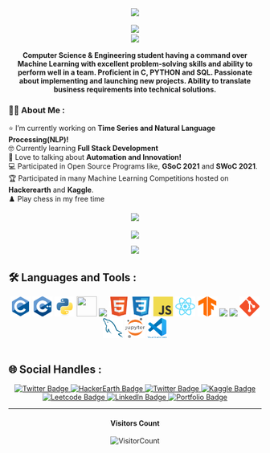 <div id="header" align="center">


  <div align = 'center'>
 <img src = "https://capsule-render.vercel.app/api?type=transparent&fontColor=ff0073&fontStyle=samakaran&text=Sankalp%20Srivastava&height=150&fontSize=80&desc=Gurugram,%20IN&descAlignY=75&descAlign=82.4"/></div>
<p align="center">
  <img src="https://readme-typing-svg.herokuapp.com?color=39ff14&center=true&lines=MERN+Stack+Developer;Software+Developer;Open+Source+Developer;&center=true&width=380&height=45"/><br>
 <img src= 'https://capsule-render.vercel.app/api?type=rect&color=gradient&height=2.5'/>
</p>

 
**Computer Science & Engineering student having a command over Machine Learning with excellent problem-solving skills and ability to perform well in a team. Proficient in C, PYTHON and SQL. Passionate about implementing and launching new projects. Ability to translate business requirements into technical solutions.**
  </div>
<!-- body   -->

### :man_technologist: About Me :
 
:star:  I’m currently working on **Time Series and Natural Language Processing(NLP)!** <br>
:nerd_face: Currently learning **Full Stack Development** <br>
🚀 Love to talking about **Automation and Innovation!** <br>
💻 Participated in Open Source Programs like, **GSoC 2021** and **SWoC 2021**. <br>
:trophy: Participated in many Machine Learning Competitions hosted on **Hackerearth** and **Kaggle**. <br>
♟️ Play chess in my free time <br>
 
 <p align = 'center'> <img src= 'https://capsule-render.vercel.app/api?type=rect&color=gradient&height=2.5'/></p>


<div align= "center"><img src='https://github-readme-stats-mu-dusky.vercel.app/api?username=sankalp-srivastava&show_icons=true&theme=radical&count_private=true&include_all_commits=true' align = "center"/>

</div>
 
 <p align = 'center'> <img src= 'https://capsule-render.vercel.app/api?type=rect&color=gradient&height=2.5'/></p>

## :hammer_and_wrench: Languages and Tools :
<div align="center">
<img src = "https://raw.githubusercontent.com/devicons/devicon/master/icons/c/c-original.svg" width="40" height="40">  <img src = "https://raw.githubusercontent.com/devicons/devicon/master/icons/cplusplus/cplusplus-original.svg" width="40" height="40"> <img src = "https://raw.githubusercontent.com/devicons/devicon/master/icons/python/python-original.svg" width="40" height="40">  <img src = "https://img.icons8.com/fluency/48/000000/anaconda--v2.png" width="40" height="40"> <img src = 
"https://img.shields.io/badge/Flask-000000?style=for-the-badge&logo=flask&logoColor=white">  <img src = 
"https://github.com/devicons/devicon/blob/master/icons/html5/html5-original.svg" width="40" height="40"> <img src = 
"https://github.com/devicons/devicon/blob/master/icons/css3/css3-original.svg" width="40" height="40"> <img src = 
"https://github.com/devicons/devicon/blob/master/icons/javascript/javascript-original.svg" width="40" height="40"> <img src = 
"https://github.com/devicons/devicon/blob/master/icons/react/react-original.svg" width="40" height="40"> <img src = 
"https://github.com/devicons/devicon/blob/master/icons/tensorflow/tensorflow-original.svg" width="40" height="40"> <img src = 
"https://img.shields.io/badge/scikit_learn-F7931E?style=for-the-badge&logo=scikit-learn&logoColor=white"> <img src = 
"https://img.shields.io/badge/Pandas-2C2D72?style=for-the-badge&logo=pandas&logoColor=white" >  <img src = "https://raw.githubusercontent.com/devicons/devicon/master/icons/git/git-original.svg" width="40" height="40">  <img src = "https://raw.githubusercontent.com/devicons/devicon/master/icons/mysql/mysql-original.svg" width="40" height="40"> <img src = "https://github.com/devicons/devicon/blob/master/icons/jupyter/jupyter-original-wordmark.svg" width="40" height="40">    <img src = "https://github.com/devicons/devicon/blob/master/icons/vscode/vscode-original-wordmark.svg" width="40" height="40">  
  
 </div>
 <br>
 
 ## 🌐 Social Handles :
<div align="center">

<!--  footer badges -->
<div id="badges">
    <a href="mailto:raunaksrivastava22@gmail.com" target="_blank">
    <img src="https://img.shields.io/badge/Gmail-D14836?style=for-the-badge&logo=gmail&logoColor=white" alt="Twitter Badge"/>
  </a>
    <a href="https://www.hackerearth.com/@raunaksrivastava22" target="_blank">
    <img src="https://img.shields.io/badge/HackerEarth-%232C3454.svg?&style=for-the-badge&logo=HackerEarth&logoColor=Blue" alt="HackerEarth Badge"/>
  </a>
    <a href="https://www.hackerrank.com/raunaksrivastav3" target="_blank">
    <img src="https://img.shields.io/badge/-Hackerrank-2EC866?style=for-the-badge&logo=HackerRank&logoColor=white" alt="Twitter Badge"/>
  </a>
    <a href="https://www.kaggle.com/sankalpsrivastava26" target="_blank">
    <img src="https://img.shields.io/badge/Kaggle-20BEFF?style=for-the-badge&logo=Kaggle&logoColor=white" alt="Kaggle Badge"/>
  </a>
 
   <a href="https://leetcode.com/raunaksrivastava22/" target="_blank">
    <img src="https://img.shields.io/badge/LeetCode-000000?style=for-the-badge&logo=LeetCode&logoColor=#d16c06" alt="Leetcode Badge"/>
  </a>
  <a href="https://www.linkedin.com/in/sankalpsrivastava-2605/" target="_blank">
    <img src="https://img.shields.io/badge/LinkedIn-blue?style=for-the-badge&logo=linkedin&logoColor=white" alt="LinkedIn Badge"/>
  </a>
    <a href="https://sankalp-srivastava.netlify.app/" target="_blank">
    <img src="https://img.shields.io/badge/Portfolio-%23000000.svg?style=for-the-badge&logo=firefox&logoColor=#FF7139" alt="Portfolio Badge"/>
  </a>
</div>


 <hr> 
<div align = "center">
 
 #### **Visitors Count**  
  
![VisitorCount](https://profile-counter.glitch.me/{sankalp-srivastava}/count.svg)

</div>
  
  
  
  
<!--
**sankalp-srivastava/sankalp-srivastava** is a ✨ _special_ ✨ repository because its `README.md` (this file) appears on your GitHub profile.

Here are some ideas to get you started:

- 🔭 I’m currently working on ...
- 🌱 I’m currently learning ...
- 👯 I’m looking to collaborate on ...
- 🤔 I’m looking for help with ...
- 💬 Ask me about ...
- 📫 How to reach me: ...
- 😄 Pronouns: ...
- ⚡ Fun fact: ...
-->
